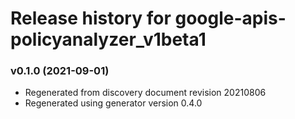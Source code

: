 # Release history for google-apis-policyanalyzer_v1beta1

### v0.1.0 (2021-09-01)

* Regenerated from discovery document revision 20210806
* Regenerated using generator version 0.4.0

